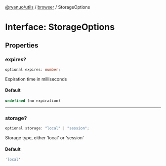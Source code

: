 [@ryanuo/utils](../../index.md) / [browser](../index.md) / StorageOptions

# Interface: StorageOptions

## Properties

### expires?

```ts
optional expires: number;
```

Expiration time in milliseconds

#### Default

```ts
undefined (no expiration)
```

***

### storage?

```ts
optional storage: "local" | "session";
```

Storage type, either 'local' or 'session'

#### Default

```ts
'local'
```
